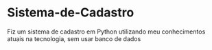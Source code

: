 # Sistema-de-Cadastro

Fiz um sistema de cadastro em Python utilizando meu conhecimentos atuais na tecnologia, sem usar banco de dados
